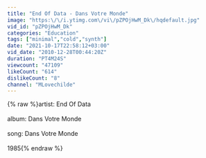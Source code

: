```yaml
---
title: "End Of Data - Dans Votre Monde"
image: "https:\/\/i.ytimg.com\/vi\/pZPOjHwM_Dk\/hqdefault.jpg"
vid_id: "pZPOjHwM_Dk"
categories: "Education"
tags: ["minimal","cold","synth"]
date: "2021-10-17T22:58:12+03:00"
vid_date: "2010-12-28T00:44:20Z"
duration: "PT4M24S"
viewcount: "47109"
likeCount: "614"
dislikeCount: "8"
channel: "MLovechilde"
---
```

{% raw %}artist: End Of Data<br /><br />album: Dans Votre Monde<br /><br />song: Dans Votre Monde<br /><br />1985{% endraw %}
